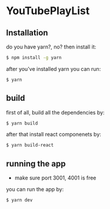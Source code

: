 # YouTubePlayList

## Installation

do you have yarn?, no? then install it:

```bash
$ npm install -g yarn
```

after you've installed yarn you can run:
```bash
$ yarn
```

## build

first of all, build all the dependencies by:
```bash
$ yarn build
```

after that install react componenets by:
```bash
$ yarn build-react
```

## running the app

- make sure port 3001, 4001 is free

you can run the app by:
```bash
$ yarn dev
```